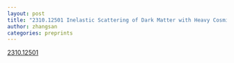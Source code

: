 ```yaml
---
layout: post
title: "2310.12501 Inelastic Scattering of Dark Matter with Heavy Cosmic Rays"
author: zhangsan
categories: preprints
---
```

[2310.12501][2310.12501]

[2310.12501]: https://arxiv.org/abs/2310.12501

